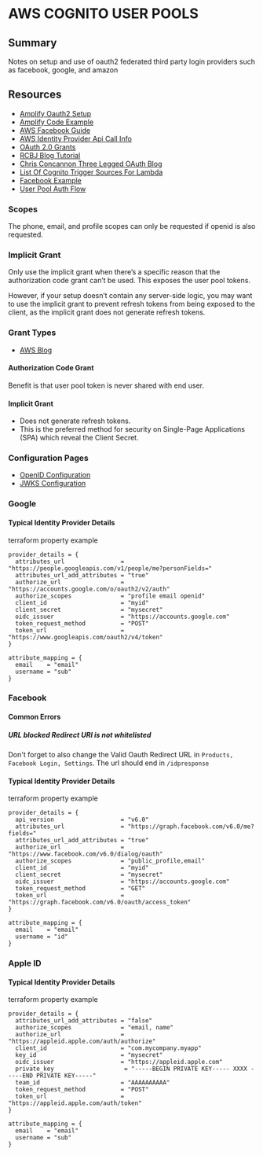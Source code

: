# AWS COGNITO USER POOLS

## Summary

Notes on setup and use of oauth2 federated third party login providers such as
facebook, google, and amazon

## Resources

- [Amplify Oauth2 Setup](https://aws-amplify.github.io/docs/js/cognito-hosted-ui-federated-identity#facebook-instructions)
- [Amplify Code Example](https://aws-amplify.github.io/docs/js/authentication)
- [AWS Facebook Guide](https://docs.aws.amazon.com/cognito/latest/developerguide/cognito-user-pools-configuring-federation-with-social-idp.html)
- [AWS Identity Provider Api Call Info](https://docs.aws.amazon.com/cognito-user-identity-pools/latest/APIReference/API_CreateIdentityProvider.html#CognitoUserPools-CreateIdentityProvider-request-AttributeMapping)
- [OAuth 2.0 Grants](https://aws.amazon.com/blogs/mobile/understanding-amazon-cognito-user-pool-oauth-2-0-grants/)
- [RCBJ Blog Tutorial](https://medium.com/@robert.broeckelmann/openid-connect-authorization-code-flow-with-aws-cognito-246997abd11a)
- [Chris Concannon Three Legged OAuth Blog](https://blogby.cc/tech-talk/oauth2-lambda/)
- [List Of Cognito Trigger Sources For Lambda](https://docs.aws.amazon.com/cognito/latest/developerguide/cognito-user-identity-pools-working-with-aws-lambda-triggers.html#cognito-user-identity-pools-working-with-aws-lambda-trigger-sources)
- [Facebook Example](https://www.integralist.co.uk/posts/cognito/)
- [User Pool Auth Flow](https://docs.aws.amazon.com/cognito/latest/developerguide/amazon-cognito-user-pools-authentication-flow.html)

### Scopes

The phone, email, and profile scopes can only be requested if openid is also requested.

### Implicit Grant

Only use the implicit grant when there’s a specific reason that the
authorization code grant can’t be used. This exposes the user pool tokens.

However, if your setup doesn’t contain any server-side logic, you may want to
use the implicit grant to prevent refresh tokens from being exposed to the
client, as the implicit grant does not generate refresh tokens.

### Grant Types

- [AWS Blog](https://aws.amazon.com/blogs/mobile/understanding-amazon-cognito-user-pool-oauth-2-0-grants/)

#### Authorization Code Grant

Benefit is that user pool token is never shared with end user.

#### Implicit Grant

- Does not generate refresh tokens.
- This is the preferred method for security on
  Single-Page Applications (SPA) which reveal the Client Secret.

### Configuration Pages

- [OpenID Configuration](https://cognito-idp.us-east-1.amazonaws.com/us-east-1_aaaaaaaaa/.well-known/openid-configuration)
- [JWKS Configuration](https://cognito-idp.us-east-1.amazonaws.com/us-east-1_aaaaaaaaa/.well-known/jwks.json)

### Google

#### Typical Identity Provider Details

terraform property example

```hcl
provider_details = {
  attributes_url                = "https://people.googleapis.com/v1/people/me?personFields="
  attributes_url_add_attributes = "true"
  authorize_url                 = "https://accounts.google.com/o/oauth2/v2/auth"
  authorize_scopes              = "profile email openid"
  client_id                     = "myid"
  client_secret                 = "mysecret"
  oidc_issuer                   = "https://accounts.google.com"
  token_request_method          = "POST"
  token_url                     = "https://www.googleapis.com/oauth2/v4/token"
}

attribute_mapping = {
  email    = "email"
  username = "sub"
}
```

### Facebook

#### Common Errors

##### URL blocked Redirect URI is not whitelisted

Don't forget to also change the Valid Oauth Redirect URL in
`Products, Facebook Login, Settings`. The url should end in `/idpresponse`

#### Typical Identity Provider Details

terraform property example

```hcl
provider_details = {
  api_version                   = "v6.0"
  attributes_url                = "https://graph.facebook.com/v6.0/me?fields="
  attributes_url_add_attributes = "true"
  authorize_url                 = "https://www.facebook.com/v6.0/dialog/oauth"
  authorize_scopes              = "public_profile,email"
  client_id                     = "myid"
  client_secret                 = "mysecret"
  oidc_issuer                   = "https://accounts.google.com"
  token_request_method          = "GET"
  token_url                     = "https://graph.facebook.com/v6.0/oauth/access_token"
}

attribute_mapping = {
  email    = "email"
  username = "id"
}
```

### Apple ID

#### Typical Identity Provider Details

terraform property example

```hcl
provider_details = {
  attributes_url_add_attributes = "false"
  authorize_scopes              = "email, name"
  authorize_url                 = "https://appleid.apple.com/auth/authorize"
  client_id                     = "com.mycompany.myapp"
  key_id                        = "mysecret"
  oidc_issuer                   = "https://appleid.apple.com"
  private_key                    = "-----BEGIN PRIVATE KEY----- XXXX -----END PRIVATE KEY-----"
  team_id                       = "AAAAAAAAAA"
  token_request_method          = "POST"
  token_url                     = "https://appleid.apple.com/auth/token"
}

attribute_mapping = {
  email    = "email"
  username = "sub"
}
```
